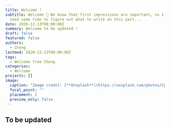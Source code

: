```yaml
---
title: Welcome !
subtitle: Welcome 👋 We know that first impressions are important, so I still
  need some time to figure out what to write on this part...
date: 2020-12-13T00:00:00Z
summary: Welcome to be updated !
draft: false
featured: false
authors:
  - Cheng
lastmod: 2020-12-13T00:00:00Z
tags:
  - Welcome from Cheng
categories:
  - Welcome
projects: []
image:
  caption: "Image credit: [**Unsplash**](https://unsplash.com/photos/CpkOjOcXdUY)"
  focal_point: ""
  placement: 2
  preview_only: false
---
```

## T﻿o be updated